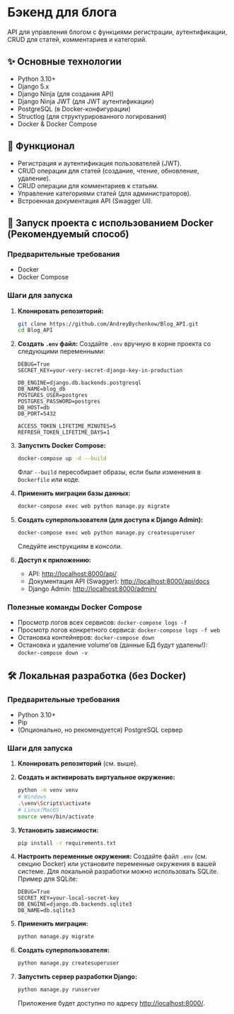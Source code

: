 # Бэкенд для блога

API для управления блогом с функциями регистрации, аутентификации, CRUD для статей, комментариев и категорий.

## ✨ Основные технологии

- Python 3.10+
- Django 5.x
- Django Ninja (для создания API)
- Django Ninja JWT (для JWT аутентификации)
- PostgreSQL (в Docker-конфигурации)
- Structlog (для структурированного логирования)
- Docker & Docker Compose

## 🚀 Функционал

- Регистрация и аутентификация пользователей (JWT).
- CRUD операции для статей (создание, чтение, обновление, удаление).
- CRUD операции для комментариев к статьям.
- Управление категориями статей (для администраторов).
- Встроенная документация API (Swagger UI).

## 🐳 Запуск проекта с использованием Docker (Рекомендуемый способ)

### Предварительные требования
- Docker
- Docker Compose

### Шаги для запуска
1.  **Клонировать репозиторий:**
    ```bash
    git clone https://github.com/AndreyBychenkow/Blog_API.git
    cd Blog_API
    ```

2.  **Создать `.env` файл:**
    Создайте `.env` вручную в корне проекта со следующими переменными:
    ```env
    DEBUG=True
    SECRET_KEY=your-very-secret-django-key-in-production
    
    DB_ENGINE=django.db.backends.postgresql
    DB_NAME=blog_db
    POSTGRES_USER=postgres
    POSTGRES_PASSWORD=postgres
    DB_HOST=db
    DB_PORT=5432
    
    ACCESS_TOKEN_LIFETIME_MINUTES=5
    REFRESH_TOKEN_LIFETIME_DAYS=1
    ```

3.  **Запустить Docker Compose:**
    ```bash
    docker-compose up -d --build
    ```
    Флаг `--build` пересобирает образы, если были изменения в `Dockerfile` или коде.

4.  **Применить миграции базы данных:**
    ```bash
    docker-compose exec web python manage.py migrate
    ```

5.  **Создать суперпользователя (для доступа к Django Admin):**
    ```bash
    docker-compose exec web python manage.py createsuperuser
    ```
    Следуйте инструкциям в консоли.

6.  **Доступ к приложению:**
    - API: [http://localhost:8000/api/](http://localhost:8000/api/)
    - Документация API (Swagger): [http://localhost:8000/api/docs](http://localhost:8000/api/docs)
    - Django Admin: [http://localhost:8000/admin/](http://localhost:8000/admin/)

### Полезные команды Docker Compose
- Просмотр логов всех сервисов: `docker-compose logs -f`
- Просмотр логов конкретного сервиса: `docker-compose logs -f web`
- Остановка контейнеров: `docker-compose down`
- Остановка и удаление volume'ов (данные БД будут удалены!): `docker-compose down -v`

## 🛠️ Локальная разработка (без Docker)

### Предварительные требования
- Python 3.10+
- Pip
- (Опционально, но рекомендуется) PostgreSQL сервер

### Шаги для запуска
1.  **Клонировать репозиторий** (см. выше).

2.  **Создать и активировать виртуальное окружение:**
    ```bash
    python -m venv venv
    # Windows
    .\venv\Scripts\activate
    # Linux/MacOS
    source venv/bin/activate
    ```

3.  **Установить зависимости:**
    ```bash
    pip install -r requirements.txt
    ```

4.  **Настроить переменные окружения:**
    Создайте файл `.env` (см. секцию Docker) или установите переменные окружения в вашей системе. Для локальной разработки можно использовать SQLite.
    Пример для SQLite:
    ```env
    DEBUG=True
    SECRET_KEY=your-local-secret-key
    DB_ENGINE=django.db.backends.sqlite3
    DB_NAME=db.sqlite3 
    ```

5.  **Применить миграции:**
    ```bash
    python manage.py migrate
    ```

6.  **Создать суперпользователя:**
    ```bash
    python manage.py createsuperuser
    ```

7.  **Запустить сервер разработки Django:**
    ```bash
    python manage.py runserver
    ```
    Приложение будет доступно по адресу [http://localhost:8000/](http://localhost:8000/).

